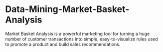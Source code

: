 # Data-Mining-Market-Basket-Analysis
 Market Basket Analysis is a powerful marketing tool for turning a huge number of customer transactions into simple, easy-to-visualize rules used to promote a product and build sales recommendations.
